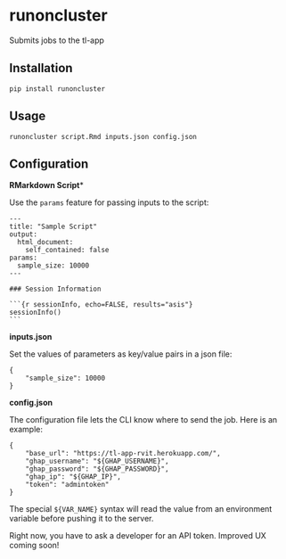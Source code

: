 runoncluster
===

Submits jobs to the tl-app

Installation
---

	pip install runoncluster

Usage
---

	runoncluster script.Rmd inputs.json config.json

Configuration
---

**RMarkdown Script***

Use the `params` feature for passing inputs to the script:

	---
	title: "Sample Script"
	output: 
	  html_document:
	    self_contained: false
	params:
	  sample_size: 10000
	---

	### Session Information

	```{r sessionInfo, echo=FALSE, results="asis"}
	sessionInfo()
	```

**inputs.json**

Set the values of parameters as key/value pairs in a json file:

	{
		"sample_size": 10000
	}

**config.json**

The configuration file lets the CLI know where to send the job. Here is an example:

	{
		"base_url": "https://tl-app-rvit.herokuapp.com/",
		"ghap_username": "${GHAP_USERNAME}",
		"ghap_password": "${GHAP_PASSWORD}",
		"ghap_ip": "${GHAP_IP}",
		"token": "admintoken"
	}

The special `${VAR_NAME}` syntax will read the value from an environment variable before pushing it to the server.

Right now, you have to ask a developer for an API token. Improved UX coming soon!





